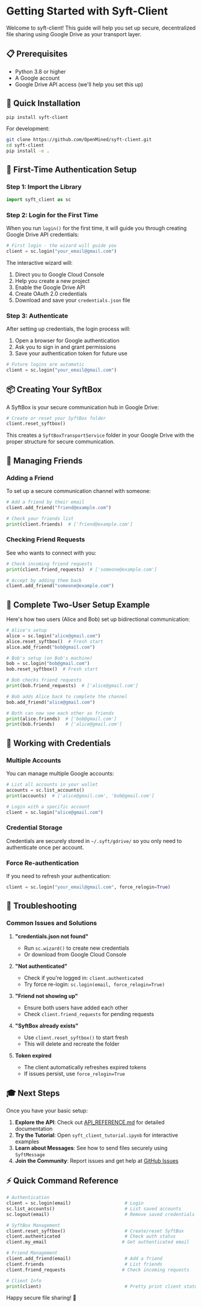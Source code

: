 # Getting Started with Syft-Client

Welcome to syft-client! This guide will help you set up secure, decentralized file sharing using Google Drive as your transport layer.

## 📋 Prerequisites

- Python 3.8 or higher
- A Google account
- Google Drive API access (we'll help you set this up)

## 🚀 Quick Installation

```bash
pip install syft-client
```

For development:
```bash
git clone https://github.com/OpenMined/syft-client.git
cd syft-client
pip install -e .
```

## 🔐 First-Time Authentication Setup

### Step 1: Import the Library

```python
import syft_client as sc
```

### Step 2: Login for the First Time

When you run `login()` for the first time, it will guide you through creating Google Drive API credentials:

```python
# First login - the wizard will guide you
client = sc.login("your_email@gmail.com")
```

The interactive wizard will:
1. Direct you to Google Cloud Console
2. Help you create a new project
3. Enable the Google Drive API
4. Create OAuth 2.0 credentials
5. Download and save your `credentials.json` file

### Step 3: Authenticate

After setting up credentials, the login process will:
1. Open a browser for Google authentication
2. Ask you to sign in and grant permissions
3. Save your authentication token for future use

```python
# Future logins are automatic
client = sc.login("your_email@gmail.com")
```

## 📦 Creating Your SyftBox

A SyftBox is your secure communication hub in Google Drive:

```python
# Create or reset your SyftBox folder
client.reset_syftbox()
```

This creates a `SyftBoxTransportService` folder in your Google Drive with the proper structure for secure communication.

## 👥 Managing Friends

### Adding a Friend

To set up a secure communication channel with someone:

```python
# Add a friend by their email
client.add_friend("friend@example.com")

# Check your friends list
print(client.friends)  # ['friend@example.com']
```

### Checking Friend Requests

See who wants to connect with you:

```python
# Check incoming friend requests
print(client.friend_requests)  # ['someone@example.com']

# Accept by adding them back
client.add_friend("someone@example.com")
```

## 🔄 Complete Two-User Setup Example

Here's how two users (Alice and Bob) set up bidirectional communication:

```python
# Alice's setup
alice = sc.login("alice@gmail.com")
alice.reset_syftbox()  # Fresh start
alice.add_friend("bob@gmail.com")

# Bob's setup (on Bob's machine)
bob = sc.login("bob@gmail.com") 
bob.reset_syftbox()  # Fresh start

# Bob checks friend requests
print(bob.friend_requests)  # ['alice@gmail.com']

# Bob adds Alice back to complete the channel
bob.add_friend("alice@gmail.com")

# Both can now see each other as friends
print(alice.friends)  # ['bob@gmail.com']
print(bob.friends)    # ['alice@gmail.com']
```

## 💾 Working with Credentials

### Multiple Accounts

You can manage multiple Google accounts:

```python
# List all accounts in your wallet
accounts = sc.list_accounts()
print(accounts)  # ['alice@gmail.com', 'bob@gmail.com']

# Login with a specific account
client = sc.login("alice@gmail.com")
```

### Credential Storage

Credentials are securely stored in `~/.syft/gdrive/` so you only need to authenticate once per account.

### Force Re-authentication

If you need to refresh your authentication:

```python
client = sc.login("your_email@gmail.com", force_relogin=True)
```

## 🐛 Troubleshooting

### Common Issues and Solutions

1. **"credentials.json not found"**
   - Run `sc.wizard()` to create new credentials
   - Or download from Google Cloud Console

2. **"Not authenticated"**
   - Check if you're logged in: `client.authenticated`
   - Try force re-login: `sc.login(email, force_relogin=True)`

3. **"Friend not showing up"**
   - Ensure both users have added each other
   - Check `client.friend_requests` for pending requests

4. **"SyftBox already exists"**
   - Use `client.reset_syftbox()` to start fresh
   - This will delete and recreate the folder

5. **Token expired**
   - The client automatically refreshes expired tokens
   - If issues persist, use `force_relogin=True`

## 🎓 Next Steps

Once you have your basic setup:

1. **Explore the API**: Check out [API_REFERENCE.md](API_REFERENCE.md) for detailed documentation
2. **Try the Tutorial**: Open `syft_client_tutorial.ipynb` for interactive examples
3. **Learn about Messages**: See how to send files securely using `SyftMessage`
4. **Join the Community**: Report issues and get help at [GitHub Issues](https://github.com/OpenMined/syft-client/issues)

## ⚡ Quick Command Reference

```python
# Authentication
client = sc.login(email)                    # Login
sc.list_accounts()                          # List saved accounts
sc.logout(email)                            # Remove saved credentials

# SyftBox Management  
client.reset_syftbox()                      # Create/reset SyftBox
client.authenticated                        # Check auth status
client.my_email                            # Get authenticated email

# Friend Management
client.add_friend(email)                    # Add a friend
client.friends                              # List friends
client.friend_requests                     # Check incoming requests

# Client Info
print(client)                               # Pretty print client status
```

Happy secure file sharing! 🚀